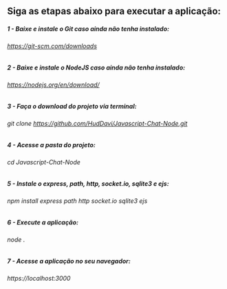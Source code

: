 ## Siga as etapas abaixo para executar a aplicação:
##### 1 - Baixe e instale o Git caso ainda não tenha instalado:
###### https://git-scm.com/downloads
##### 2 - Baixe e instale o NodeJS caso ainda não tenha instalado:
###### https://nodejs.org/en/download/
##### 3 - Faça o download do projeto via terminal:
###### git clone https://github.com/HudDavi/Javascript-Chat-Node.git
##### 4 - Acesse a pasta do projeto:
###### cd Javascript-Chat-Node
##### 5 - Instale o express, path, http, socket.io, sqlite3 e ejs:
###### npm install express path http socket.io sqlite3 ejs
##### 6 - Execute a aplicação:
###### node .
##### 7 - Acesse a aplicação no seu navegador:
###### https://localhost:3000